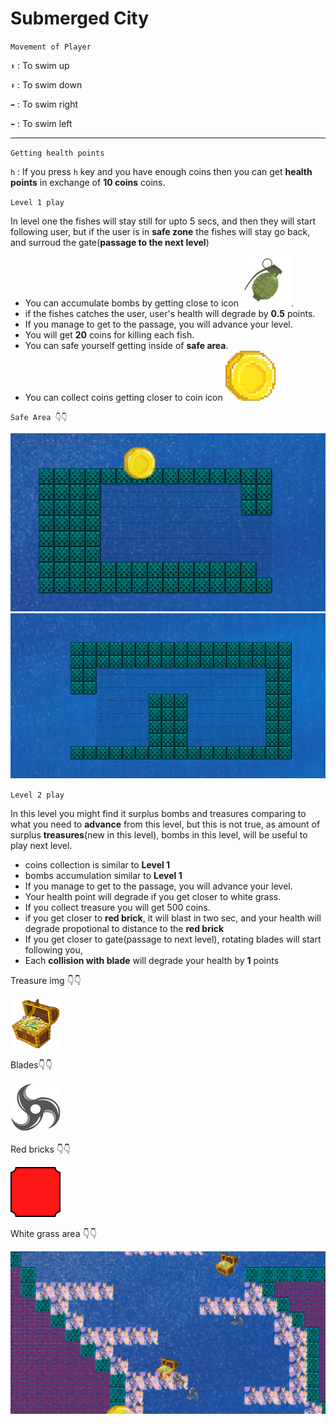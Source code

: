 # Submerged City

`Movement of Player`

`⬆️` : To swim up

`⬇️` : To swim down

`➡️` : To swim right

`⬅️` : To swim left
<hr>

`Getting health points`

`h` : If you press `h` key and you have enough coins then you can get **health points** in exchange of **10 coins** coins.

`Level 1 play`

In level one the fishes will stay still for upto 5 secs, and then they will start following user, 
but if the user is in **safe zone** the fishes will stay go back, and surroud the gate(**passage to the next level**)

* You can accumulate bombs by getting close to icon <img src="./sprites/bomb.png"/>.
* if the fishes catches the user, user's health will degrade by **0.5** points.
* If you manage to get to the passage, you will advance your level.
* You will get **20** coins for killing each fish.
* You can safe yourself getting inside of **safe area**.
* You can collect coins getting closer to coin icon <img src="./sprites/gcoin.png"/>
  
`Safe Area 👇👇`

<img src="./readme_assets/safe_area.png"/>
<img src="./readme_assets/safe_area2.png"/>

`Level 2 play`

In this level you might find it surplus bombs and treasures comparing to what you need to **advance** from this level, but this is not true, as amount of surplus **treasures**(new in this level), bombs in this level, will be useful to play next level.

* coins collection is similar to **Level 1**
* bombs accumulation similar to **Level 1**
* If you manage to get to the passage, you will advance your level.
* Your health point will degrade if you get closer to white grass.
* If you collect treasure you will get 500 coins.
* if you get closer to **red brick**, it will blast in two sec, and your health will degrade propotional to distance to the **red brick**
* If you get closer to gate(passage to next level), rotating blades will start following you,
* Each **collision with blade** will degrade your health by **1** points


Treasure img 👇👇 

<img src="./sprites/treasere.png"/>

Blades👇👇 

<img src="./sprites/blade.png"/>

Red bricks 👇👇

<img src="./sprites/mbrick.png"/>

White grass area 👇👇 

<img src="./readme_assets/level_2dgrass.png"/>

